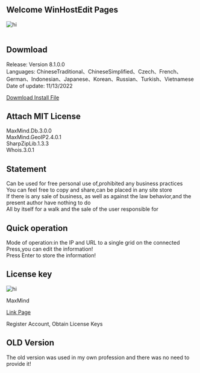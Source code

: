 ## Welcome WinHostEdit Pages

<img src="https://github.com/JackCode474/WinHostEdit/blob/gh-pages/WinHostEdit.PNG?raw=true" alt="hi" class="inline" /><br /><br />

## Dowmload

Release: Version 8.1.0.0 <br />
Languages: ChineseTraditional、ChineseSimplified、Czech、French、German、Indonesian、Japanese、Korean、Russian、Turkish、Vietnamese<br />
Date of update: 11/13/2022<br />

<a href="https://github.com/JackCode474/WinHostEdit/blob/gh-pages/WinHostEditSetup.exe?raw=true" class="btn btn-github">Dowmload Install File</a><br />

## Attach MIT License
MaxMind.Db.3.0.0<br />
MaxMind.GeoIP2.4.0.1<br />
SharpZipLib.1.3.3<br />
Whois.3.0.1<br />

## Statement
Can be used for free personal use of,prohibited any business practices<br />
You can feel free to copy and share,can be placed in any site store<br />
If there is any sale of business, as well as against the law behavior,and the present author have nothing to do<br />
All by itself for a walk and the sale of the user responsible for<br />

## Quick operation
Mode of operation:in the IP and URL to a single grid on the connected Press,you can edit the information!<br />
Press Enter to store the information!<br />

## License key
<img src="https://github.com/JackCode474/WinHostEdit/blob/gh-pages/licensekey.PNG?raw=true" alt="hi" class="inline" /><br />

MaxMind<br />

<a href="https://www.maxmind.com/en/accounts/177088/license-key">Link Page</a><br />

Register Account, Obtain License Keys

## OLD Version
The old version was used in my own profession and there was no need to provide it!
<br /><br />
